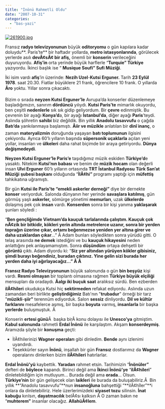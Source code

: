 ```yaml
---
title: "İnönü Rahmetli Oldu"
date: "2007-10-31"
categories: 
  - "bas-yazi"
---
```


[![261900.jpg](/uploads/2007/10/261900.jpg)](/uploads/2007/10/261900.jpg "261900.jpg")

Fransız **radyo televizyonunun** büyük **oditoryomu** o gün kapılara kadar doluydu**. Paris’te** bir haftadır yollarda, **metro istasyonlarında**, görülecek yerlerde asılı **devÃ¢sÃ¢ bir afiş,** önemli bir **konserin** verileceğini duyuruyordu. **Afiş’in** orta yerinde büyük harflerle “**Turquie” Türkiye** yazıyordu. İkinci başlık ise “ **Musique Soufi” Sufi Müziği**.

İki isim vardı **afiş**’in üzerinde: **Nezih Uzel**\-**Kutsi Erguner.** Tarih **23 Eylül 1978**. saat 20.30. Fiatlar büyüklere 21 frank, öğrencilere 10 frank. O yıllarda **Ãro** yoktu. Yıllar sonra çıkacaktı.

Bizim o sırada **neyzen Kutsi Erguner’le** Avrupa’da konserler düzenlemeye başladığımızın, sanırım **dördüncü** yılıydı. **Kutsi Paris’te** mimarlık okuyordu, ben çeşitli **nedenlerle** sık sık gidip geliyordum. Bir **çevre** edinmiştik. Bu çevrenin bir ayağı **Konya’d**a, bir ayağı **İstanbul’da**, diğer ayağı **Paris**’teydi. Aslında şöhretin **sahibi** biz değildik. Bin yıllık **Anadolu tasavvufu** o çağda **Batı’da** yankılanmaya başlamıştı. **Åiir ve müzikle** anlatılan bir **dinî inanç**, o zaman **materyalizmin** doruğunda yaşayan **batı toplumunun** ilgisini çekiyordu. Ayrıca 60’lı yılların başında **süpersonik uçaklarla** açılan yeni yollar, insanları ve **ülkeleri** daha rahat biçimde bir araya getiriyordu. **Dünya değişmedeydi**.

**Neyzen Kutsi Erguner’le Paris’e** taşıdığımız müzik eskiden **Türkiye’d**e yasaktı. Nitekim **Kutsi’nın babası** ve benim de **müzik hocam** olan değerli insan **Ulvi Erguner** 60’lı yılların ortasında **TRT İstanbul Radyosu** **Türk San’at Müziği** **şubesi başkanı** olduğunda “**İlÃ¢hi”** programı yaptığı için **müfettiş** tahkikatına uğramıştı.

Bir gün **Kutsi ile Paris’te “emekli askerler derneği”** diye bir dernekte **konser** veriyorduk. Salonda dünyanın her yerinde **savaşlara katılmış**, gün görmüş yaşlı **askerler,** sömürge yönetimi **memurları**, uzak **ülkelerde** dolaşmış pek çok **insan** vardı. **Konserden** sonra bir kişi yanıma **yaklaşarak** şunları söyledi :

“**Ben gençliğimde Vietnam’da kauçuk tarlalarında çalıştım. Kauçuk çok nÃ¢zik bir bitkidir, kökleri yerin altında metrelerce uzanır, sonra bir yerden toprağın üzerine çıkar, ortamı beğenmezse yeniden yer altına girer ve daha uzaklardan çıkar**…” Â Adam bunları söyledikten sonra yürüdü gitti. O telaş arasında **ne demek** istediğini ve bu **kauçuk hikayesini** neden anlattığını pek anlayamamıştım. Sonra **düşündüm** ortaya dehşetli bir **görüntü** çıktı. Adam diyordu ki: “**Siz yer altından yürüyen kökler gibisiniz, şimdi burayı beğendiniz, buradan çıktınız. Yine gelin sizi burada her yerden daha iyi ağırlayacağız…” Â Â** 

**Fransız Radyo Televizyonunun** büyük salonunda o gün **bin beşyüz** kişi vardı. **Resmi olmayan** bir toplantı olmasına rağmen **Türkiye büyük elçiliği** mensupları da oradaydı. **Ãalgı iki buçuk saat** aralıksız sürdü. Ben ezberden **ilÃ¢hileri** okudukça Kutsi hiç **sektirmeden** refakat ediyordu. Aslında uzun zamandan beri birlikte **geliştirdiğimiz** Batı'nın "**trubadur**" örneği bir tarz "**müzikli**\-**şiir"** terennüm ediyorduk. Salon **sessiz** dinliyordu. **Dil ve kültür farklarını** mesafelerce aşmış, bir başka **boyuta** varmış, **insanlarla** bir başka **yerlerde** buluşmuştuk. Â 

Konserin **ertesi günü**Â  başka birÂ konu dolayısı ile **Unesco’ya** gitmiştim. **Kabul salonunda** rahmetli **Erdal İnönü** ile karşılaştım. Akşam **konserdeymiş**. Aramızda şöyle bir **konuşma** geçti:

- İlÃ¢hilerinizi **Wagner operaları** gibi dinledim. **Bende** aynı izlenimi uyandırdı.
- Teşekkürler sayın **İnönü**, inşallah bir gün **Fransız** dostlarımız da **Wagner** operalarını dinlerken bizim **ilÃ¢hileri** hatırlarlar.

**Erdal İnönü'yü** kaybettik. **Yaradan** rahmet etsin. Tarihimizin “**İnönüler”** defteri de **böylece** kapandı. Birinci değil ama **İkinci İnönü’ye** “**ilÃ¢hileri**” dinletebildiğim için mutluyum… Burada değil ama **orada**… Olsun. **Türkiye’nin** bir gün gelişecek olan **laikleri** ile burada da buluşabiliriz.Â  Bin yıllık **“Anadolu tasavvufu”**nun **insanoğluna** bahşettiği “**ilÃ¢hîler”**i onlara da dinletebiliriz. Hele üzerlerimizdeki **siyaset tozu** silinsin. **İnat kabuğu** kırılsın, **dayatmacılık** belÃ¢sı kalksın Â O zaman bakın ne “**muhterem”** insanlar olacağız. **AllahüÃ¢lem**.
